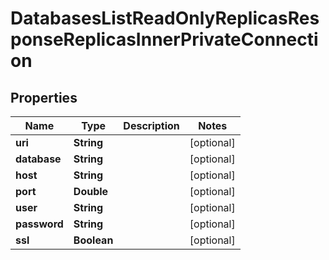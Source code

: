 

# DatabasesListReadOnlyReplicasResponseReplicasInnerPrivateConnection


## Properties

| Name | Type | Description | Notes |
|------------ | ------------- | ------------- | -------------|
|**uri** | **String** |  |  [optional] |
|**database** | **String** |  |  [optional] |
|**host** | **String** |  |  [optional] |
|**port** | **Double** |  |  [optional] |
|**user** | **String** |  |  [optional] |
|**password** | **String** |  |  [optional] |
|**ssl** | **Boolean** |  |  [optional] |




